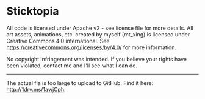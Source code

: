 # Sticktopia

All code is licensed under Apache v2 - see license file for more details.
All art assets, animations, etc. created by myself (mt_xing) is licensed under Creative Commons 4.0 international. See https://creativecommons.org/licenses/by/4.0/ for more information.

No copyright infringement was intended. If you believe your rights have been violated, contact me and I'll see what I can do.

<hr />

The actual fla is too large to upload to GitHub. Find it here: <a href="http://1drv.ms/1awjCph">http://1drv.ms/1awjCph</a>.